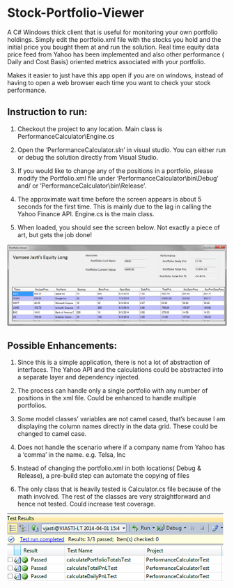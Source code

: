 Stock-Portfolio-Viewer
======================

A C# Windows thick client that is useful for monitoring your own portfolio holdings. Simply edit the portfolio.xml file with the stocks you hold and the initial price you bought them at and run the solution. Real time equity data price feed from Yahoo has been implemented and also other performance ( Daily and Cost Basis) oriented metrics associated with your portfolio.

Makes it easier to just have this app open if you are on windows, instead of having to open a web browser each time you want to check your stock performance.

Instruction to run: 
-------------------

1. Checkout the project to any location. Main class is PerformanceCalculator\Engine.cs

2. Open the ‘PerformanceCalculator.sln’ in visual studio. You can either run or debug the solution directly from Visual Studio.

3. If you would like to change any of the positions in a portfolio, please modify the Portfolio.xml file under ‘PerformanceCalculator\bin\Debug’ and/ or ‘PerformanceCalculator\bin\Release’. 

4. The approximate wait time before the screen appears is about 5 seconds for the first time. This is mainly due to the lag in calling the Yahoo Finance API. Engine.cs is the main class.

5. When loaded, you should see the screen below. Not exactly a piece of art, but gets the job done!

![alt tag](https://raw.githubusercontent.com/jasti/Stock-Portfolio-Viewer/master/assets/screenshot.png)


Possible Enhancements: 
----------------------

1. Since this is a simple application, there is not a lot of abstraction of interfaces. The Yahoo API and the calculations could be abstracted into a separate layer and dependency injected.

2. The process can handle only a single portfolio with any number of positions in the xml file. Could be enhanced to handle multiple portfolios. 

3. Some model classes’ variables are not camel cased, that’s because I am displaying the column names directly in the data grid. These could be changed to camel case. 

4. Does not handle the scenario where if a company name from Yahoo has a ‘comma’ in the name. e.g. Telsa, Inc 

5. Instead of changing the portfolio.xml in both locations( Debug & Release), a pre-build step can automate the copying of files 

6. The only class that is heavily tested is Calculator.cs file because of the math involved. The rest of the classes are very straightforward and hence not tested. Could increase test coverage. 

![alt tag](https://raw.githubusercontent.com/jasti/Stock-Portfolio-Viewer/master/assets/tests.png)
